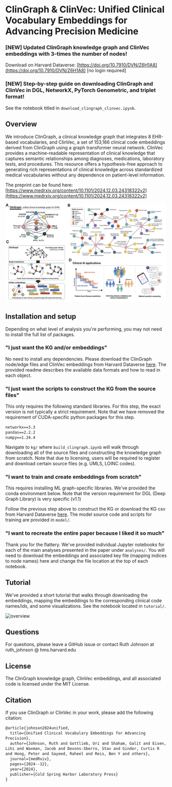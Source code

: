 # ClinGraph & ClinVec: Unified Clinical Vocabulary Embeddings for Advancing Precision Medicine

### [NEW] Updated ClinGraph knowledge graph and ClinVec embeddings with 3-times the number of nodes! 
Download on Harvard Dataverse: [https://doi.org/10.7910/DVN/Z6H1A8](https://doi.org/10.7910/DVN/Z6H1A8) [no login required]

### [NEW] Step-by-step guide on downloading ClinGraph and ClinVec in DGL, NetworkX, PyTorch Genometric, and triplet format! 
See the notebook titled in `download_clingraph_clinvec.ipynb`.

## Overview

We introduce ClinGraph, a clinical knowledge graph that integrates 8 EHR-based vocabularies, and ClinVec, a set of 153,166 clinical code embeddings derived from ClinGraph using a graph transformer neural network. ClinVec provides a machine-readable representation of clinical knowledge that captures semantic relationships among diagnoses, medications, laboratory tests, and procedures. This resource offers a hypothesis-free approach to generating rich representations of clinical knowledge across standardized medical vocabularies without any dependence on patient-level information. 

The preprint can be found here: [https://www.medrxiv.org/content/10.1101/2024.12.03.24318322v2](https://www.medrxiv.org/content/10.1101/2024.12.03.24318322v2) 

<img src="img/github_img_2.png" alt="overview" width="500"/>

## Installation and setup

Depending on what level of analysis you're performing, you may not need to install the full list of packages.

### "I just want the KG and/or embeddings"
No need to install any dependencies. Please download the ClinGraph node/edge files and ClinVec embeddings from Harvard Dataverse [here](https://dataverse.harvard.edu/dataset.xhtml?persistentId=doi:10.7910/DVN/Z6H1A8). The provided readme describes the available data formats and how to read in each object. 

### "I just want the scripts to construct the KG from the source files"

This only requires the following standard libraries. For this step, the exact version is not typically a strict requirement. Note that we have removed the requirement of CUDA-specific python packages for this step. 

```
networkx==3.3
pandas==2.2.2
numpy==1.24.4
```

Navigate to `kg/` where `build_clingraph.ipynb` will walk through downloading all of the source files and constructing the knowledge graph from scratch. Note that due to licensing, users will be required to register and download certain source files (e.g. UMLS, LOINC codes). 

### "I want to train and create embeddings from scratch"

This requires installing ML graph-specific libraries. We've provided the conda environment below. Note that the version requirement for DGL (Deep Graph Library) is very specific (v1.1)

Follow the previous step above to construct the KG or download the KG csv from Harvard Dataverse [here](https://dataverse.harvard.edu/dataset.xhtml?persistentId=doi:10.7910/DVN/Z6H1A8). The model source code and scripts for training are provided in `model/`.

### "I want to recreate the entire paper because I liked it so much"

Thank you for the flattery. We've provided individual Jupyter notebooks for each of the main analyses presented in the paper under `analyses/`. You will need to download the embeddings and associated key file (mapping indices to node names) here and change the file location at the top of each notebook.

<h2 id="tutorial">Tutorial </h2>

We've provided a short tutorial that walks through downloading the embeddings, mapping the embeddings to the corresponding clinical code names/ids, and some visualizations. See the notebook located in `tutorial/`. 

<img src="img/umap.png" alt="overview" width="500"/>

<h2>Questions </h2>

For questions, please leave a GitHub issue or contact Ruth Johnson at ruth_johnson @ hms.harvard.edu

<h2>License </h2>
The ClinGraph knowledge graph, ClinVec embeddings, and all associated code is licensed under the MIT License. 

<h2>Citation </h2>
If you use ClinGraph or ClinVec in your work, please add the following citation:

```
@article{johnson2024unified,
  title={Unified Clinical Vocabulary Embeddings for Advancing Precision},
  author={Johnson, Ruth and Gottlieb, Uri and Shaham, Galit and Eisen, Lihi and Waxman, Jacob and Devons-Sberro, Stav and Ginder, Curtis R and Hong, Peter and Sayeed, Raheel and Reis, Ben Y and others},
  journal={medRxiv},
  pages={2024--12},
  year={2024},
  publisher={Cold Spring Harbor Laboratory Press}
}
```

